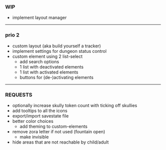 ### WIP
- implement layout manager

---

### prio 2
- custom layout (aka build yourself a tracker)
- implement settings for dungeon status control
- custom element using 2 list-select
    - add search options
    - 1 list with deactivated elements
    - 1 list with activated elements
    - buttons for (de-)activating elements

---

### REQUESTS
- optionally increase skully token count with ticking off skullies
- add tooltips to all the icons
- export/import savestate file
- better color choices
    - add theming to custom-elements
- remove zora letter if not used (fountain open)
    - make invisible
- hide areas that are not reachable by child/adult